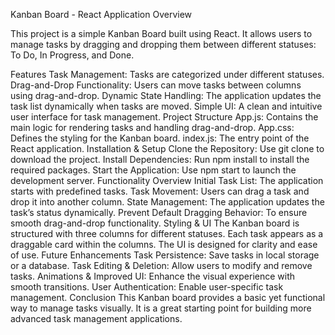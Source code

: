 Kanban Board - React Application
Overview

This project is a simple Kanban Board built using React. It allows users to manage tasks by dragging and dropping them between different statuses: To Do, In Progress, and Done.

Features
Task Management: Tasks are categorized under different statuses.
Drag-and-Drop Functionality: Users can move tasks between columns using drag-and-drop.
Dynamic State Handling: The application updates the task list dynamically when tasks are moved.
Simple UI: A clean and intuitive user interface for task management.
Project Structure
App.js: Contains the main logic for rendering tasks and handling drag-and-drop.
App.css: Defines the styling for the Kanban board.
index.js: The entry point of the React application.
Installation & Setup
Clone the Repository:
Use git clone to download the project.
Install Dependencies:
Run npm install to install the required packages.
Start the Application:
Use npm start to launch the development server.
Functionality Overview
Initial Task List: The application starts with predefined tasks.
Task Movement: Users can drag a task and drop it into another column.
State Management: The application updates the task’s status dynamically.
Prevent Default Dragging Behavior: To ensure smooth drag-and-drop functionality.
Styling & UI
The Kanban board is structured with three columns for different statuses.
Each task appears as a draggable card within the columns.
The UI is designed for clarity and ease of use.
Future Enhancements
Task Persistence: Save tasks in local storage or a database.
Task Editing & Deletion: Allow users to modify and remove tasks.
Animations & Improved UI: Enhance the visual experience with smooth transitions.
User Authentication: Enable user-specific task management.
Conclusion
This Kanban board provides a basic yet functional way to manage tasks visually. It is a great starting point for building more advanced task management applications.
